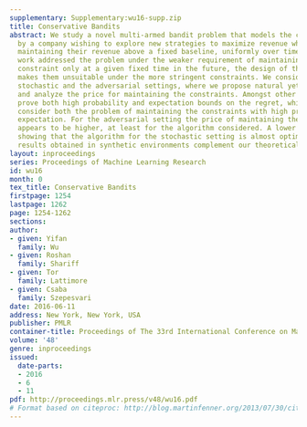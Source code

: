 ```yaml
---
supplementary: Supplementary:wu16-supp.zip
title: Conservative Bandits
abstract: We study a novel multi-armed bandit problem that models the challenge faced
  by a company wishing to explore new strategies to maximize revenue whilst simultaneously
  maintaining their revenue above a fixed baseline, uniformly over time. While previous
  work addressed the problem under the weaker requirement of maintaining the revenue
  constraint only at a given fixed time in the future, the design of those algorithms
  makes them unsuitable under the more stringent constraints. We consider both the
  stochastic and the adversarial settings, where we propose natural yet novel strategies
  and analyze the price for maintaining the constraints. Amongst other things, we
  prove both high probability and expectation bounds on the regret, while we also
  consider both the problem of maintaining the constraints with high probability or
  expectation. For the adversarial setting the price of maintaining the constraint
  appears to be higher, at least for the algorithm considered. A lower bound is given
  showing that the algorithm for the stochastic setting is almost optimal. Empirical
  results obtained in synthetic environments complement our theoretical findings.
layout: inproceedings
series: Proceedings of Machine Learning Research
id: wu16
month: 0
tex_title: Conservative Bandits
firstpage: 1254
lastpage: 1262
page: 1254-1262
sections: 
author:
- given: Yifan
  family: Wu
- given: Roshan
  family: Shariff
- given: Tor
  family: Lattimore
- given: Csaba
  family: Szepesvari
date: 2016-06-11
address: New York, New York, USA
publisher: PMLR
container-title: Proceedings of The 33rd International Conference on Machine Learning
volume: '48'
genre: inproceedings
issued:
  date-parts:
  - 2016
  - 6
  - 11
pdf: http://proceedings.mlr.press/v48/wu16.pdf
# Format based on citeproc: http://blog.martinfenner.org/2013/07/30/citeproc-yaml-for-bibliographies/
---
```

